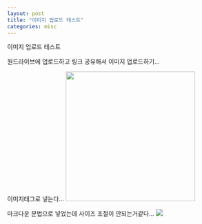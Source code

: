 ```yaml
---
layout: post
title: "이미지 업로드 테스트"
categories: misc
---
```


이미지 업로드 테스트

원드라이브에 업로드하고 링크 공유해서 이미지 업로드하기...

이미지태그로 넣는다... <img src="https://previews.dropbox.com/p/thumb/AB3Eyic2dcUazT3Adgwa54w4NSCG8BC7BiI6oldohxqzmR5UPzw1TkEyjMVgmMZiIsLKEWXAVTXijB66XeYV31cdM5xKuDz_i5HMXFo8CwlbtM4fDP4MpckbvUsg8FFbN_CAksYMYTZd_bvxDbrko4zXTOs3NJ_eUQjNcG0LYraX_ZvltnEVliRWDeLIXhDilT9jtW7oq3jF2weW86iRc5QkDp1pgPP_uEeXGnsnDxzGP6EX7oL0lZ9QfIeR58-zYjupLG7mkimAsikmD2DobwDT0OBWVI07rU74FJwgD2WY1VuUnWAkYgJ3Kdwqd3cQ6lVpaepcaUUPa2wiKypG2p6SSL1hk_tq80bPHiXauLSO-EHUppMXJsvvTuVEDbqHsGw/p.jpeg" width="300px" height="300px"/>

마크다운 문법으로 넣었는데 사이즈 조절이 안되는거같다... ![](https://70gypw.bn.files.1drv.com/y4miGyJBGq9o6ljHFpQQjcbYMR5UrX5PjWiGGoXgrk1jG2E4bvgF-rVUl4xfMrPOqSmVxj0UqTy-p-9gyxbcWyyYVM7zUNLP_8_ijgMM5Sz-VK91QyELj_Gos5vgntyPQotMVOYQVcn1MctrWi9lqF2u50n8VlD4w6OmckjrQogITM8LFgdH88aeMJUW_0IRzcrOZHZnA1j1xtd5pJ6-4LXJA/IMG_1174.jpg)
